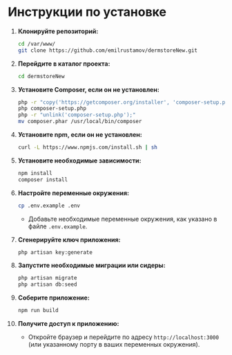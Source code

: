 # Инструкции по установке

1. **Клонируйте репозиторий:**
    ```sh
    cd /var/www/
    git clone https://github.com/emilrustamov/dermstoreNew.git
    ```

2. **Перейдите в каталог проекта:**
    ```sh
    cd dermstoreNew
    ```

3. **Установите Composer, если он не установлен:**
    ```sh
    php -r "copy('https://getcomposer.org/installer', 'composer-setup.php');"
    php composer-setup.php
    php -r "unlink('composer-setup.php');"
    mv composer.phar /usr/local/bin/composer
    ```

4. **Установите npm, если он не установлен:**
    ```sh
    curl -L https://www.npmjs.com/install.sh | sh
    ```

5. **Установите необходимые зависимости:**
    ```sh
    npm install
    composer install
    ```

6. **Настройте переменные окружения:**
    ```sh
    cp .env.example .env
    ```
    - Добавьте необходимые переменные окружения, как указано в файле `.env.example`.

7. **Сгенерируйте ключ приложения:**
    ```sh
    php artisan key:generate
    ```

8. **Запустите необходимые миграции или сидеры:**
    ```sh
    php artisan migrate
    php artisan db:seed
    ```

9. **Соберите приложение:**
    ```sh
    npm run build
    ```

10. **Получите доступ к приложению:**
    - Откройте браузер и перейдите по адресу `http://localhost:3000` (или указанному порту в ваших переменных окружения).
